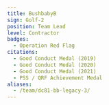 ```yaml
---
title: BushbabyB
sign: Golf-2
position: Team Lead
level: Contractor
badges:
  - Operation Red Flag
citations:
  - Good Conduct Medal (2019)
  - Good Conduct Medal (2020)
  - Good Conduct Medal (2021)
  - PSS / QRF Achievement Medal
aliases:
  - /team/dc81-bb-legacy-3/
---
```

